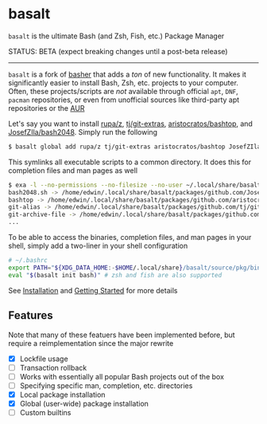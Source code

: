 # basalt

`basalt` is the ultimate Bash (and Zsh, Fish, etc.) Package Manager

STATUS: BETA (expect breaking changes until a post-beta release)

---

`basalt` is a fork of [basher](https://github.com/basherpm/basher) that adds a _ton_ of new functionality. It makes it significantly easier to install Bash, Zsh, etc. projects to your computer. Often, these projects/scripts are _not_ available through official `apt`, `DNF`, `pacman` repositories, or even from unofficial sources like third-party apt repositories or the [AUR](https://aur.archlinux.org)

Let's say you want to install [rupa/z](https://github.com/rupa/z), [tj/git-extras](https://github.com/tj/git-extras), [aristocratos/bashtop](https://github.com/aristocratos/bashtop), and [JosefZIla/bash2048](https://github.com/JosefZIla/bash2048). Simply run the following

```sh
$ basalt global add rupa/z tj/git-extras aristocratos/bashtop JosefZIla/bash2048
```

This symlinks all executable scripts to a common directory. It does this for completion files and man pages as well

```sh
$ exa -l --no-permissions --no-filesize --no-user ~/.local/share/basalt/bin/
bash2048.sh -> /home/edwin/.local/share/basalt/packages/github.com/JosefZIla/bash2048/bash2048.sh
bashtop -> /home/edwin/.local/share/basalt/packages/github.com/aristocratos/bashtop/bashtop
git-alias -> /home/edwin/.local/share/basalt/packages/github.com/tj/git-extras/bin/git-alias
git-archive-file -> /home/edwin/.local/share/basalt/packages/github.com/tj/git-extras/bin/git-archive-file
...
```

To be able to access the binaries, completion files, and man pages in your shell, simply add a two-liner in your shell configuration

```sh
# ~/.bashrc
export PATH="${XDG_DATA_HOME:-$HOME/.local/share}/basalt/source/pkg/bin:$PATH"
eval "$(basalt init bash)" # zsh and fish are also supported
```

See [Installation](./docs/tutorials/installation.md) and [Getting Started](./docs/tutorials/getting-started.md) for more details


## Features

Note that many of these featuers have been implemented before, but require a reimplementation since the major rewrite

- [x] Lockfile usage
- [ ] Transaction rollback
- [ ] Works with essentially all popular Bash projects out of the box
- [ ] Specifying specific man, completion, etc. directories
- [x] Local package installation
- [x] Global (user-wide) package installation
- [ ] Custom builtins
